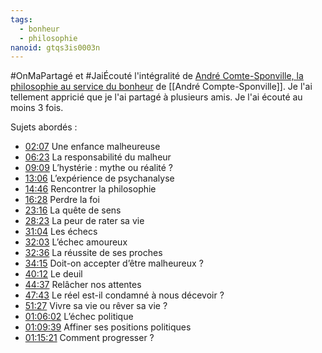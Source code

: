 ```yaml
---
tags:
  - bonheur
  - philosophie
nanoid: gtqs3is0003n
---
```

#OnMaPartagé et #JaiÉcouté l'intégralité de [André Comte-Sponville, la philosophie au service du bonheur](https://www.youtube.com/watch?v=puK8PvFad-0) de [[André Compte-Sponville]]. Je l'ai tellement appricié que je l'ai partagé à plusieurs amis. Je l'ai écouté au moins 3 fois.

Sujets abordés :

- [02:07](https://www.youtube.com/watch?v=puK8PvFad-0&t=127s) Une enfance malheureuse
- [06:23](https://www.youtube.com/watch?v=puK8PvFad-0&t=383s) La responsabilité du malheur 
- [09:09](https://www.youtube.com/watch?v=puK8PvFad-0&t=549s) L’hystérie : mythe ou réalité ? 
- [13:06](https://www.youtube.com/watch?v=puK8PvFad-0&t=786s) L’expérience de psychanalyse 
- [14:46](https://www.youtube.com/watch?v=puK8PvFad-0&t=886s) Rencontrer la philosophie 
- [16:28](https://www.youtube.com/watch?v=puK8PvFad-0&t=988s) Perdre la foi 
- [23:16](https://www.youtube.com/watch?v=puK8PvFad-0&t=1396s) La quête de sens 
- [28:23](https://www.youtube.com/watch?v=puK8PvFad-0&t=1703s) La peur de rater sa vie 
- [31:04](https://www.youtube.com/watch?v=puK8PvFad-0&t=1864s) Les échecs 
- [32:03](https://www.youtube.com/watch?v=puK8PvFad-0&t=1923s) L’échec amoureux 
- [32:36](https://www.youtube.com/watch?v=puK8PvFad-0&t=1956s) La réussite de ses proches 
- [34:15](https://www.youtube.com/watch?v=puK8PvFad-0&t=2055s) Doit-on accepter d’être malheureux ? 
- [40:12](https://www.youtube.com/watch?v=puK8PvFad-0&t=2412s) Le deuil 
- [44:37](https://www.youtube.com/watch?v=puK8PvFad-0&t=2677s) Relâcher nos attentes 
- [47:43](https://www.youtube.com/watch?v=puK8PvFad-0&t=2863s) Le réel est-il condamné à nous décevoir ? 
- [51:27](https://www.youtube.com/watch?v=puK8PvFad-0&t=3087s) Vivre sa vie ou rêver sa vie ? 
- [01:06:02](https://www.youtube.com/watch?v=puK8PvFad-0&t=3962s) L’échec politique 
- [01:09:39](https://www.youtube.com/watch?v=puK8PvFad-0&t=4179s) Affiner ses positions politiques 
- [01:15:21](https://www.youtube.com/watch?v=puK8PvFad-0&t=4521s) Comment progresser ? 
